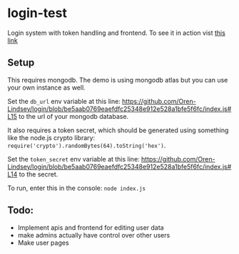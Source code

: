 # login-test
Login system with token handling and frontend. To see it in action vist [this link](https://login-test.s40.repl.co)

## Setup
This requires mongodb. The demo is using mongodb atlas but you can use your own instance as well.

Set the `db_url` env variable at this line: https://github.com/Oren-Lindsey/login/blob/be5aab0769eaefdfc25348e912e528a1bfe5f6fc/index.js#L15 to the url of your mongodb database.

It also requires a token secret, which should be generated using something like the node.js crypto library:
`require('crypto').randomBytes(64).toString('hex')`.

Set the `token_secret` env variable at this line:
https://github.com/Oren-Lindsey/login/blob/be5aab0769eaefdfc25348e912e528a1bfe5f6fc/index.js#L14
to the secret.

To run, enter this in the console: `node index.js`

## Todo:
- Implement apis and frontend for editing user data
- make admins actually have control over other users
- Make user pages
